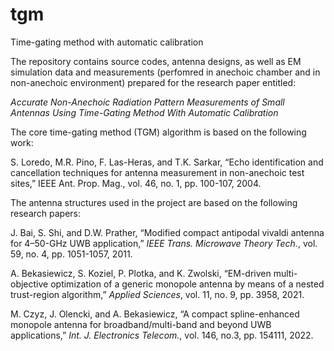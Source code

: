 # tgm
Time-gating method with automatic calibration

The repository contains source codes, antenna designs, as well as EM simulation data and measurements (perfomred in anechoic chamber and in non-anechoic environment) prepared for the research paper entitled: 

_Accurate Non-Anechoic Radiation Pattern Measurements of Small Antennas Using Time-Gating Method With Automatic Calibration_

The core time-gating method (TGM) algorithm is based on the following work:

S. Loredo, M.R. Pino, F. Las-Heras, and T.K. Sarkar, “Echo identification and cancellation techniques for antenna measurement in non-anechoic test sites,” IEEE Ant. Prop. Mag., vol. 46, no. 1, pp. 100-107, 2004.

The antenna structures used in the project are based on the following research papers:

J. Bai, S. Shi, and D.W. Prather, “Modified compact antipodal vivaldi antenna for 4–50-GHz UWB application,” _IEEE Trans. Microwave Theory Tech._, vol. 59, no. 4, pp. 1051-1057, 2011.

A. Bekasiewicz, S. Koziel, P. Plotka, and K. Zwolski, “EM-driven multi-objective optimization of a generic monopole antenna by means of a nested trust-region algorithm,” _Applied Sciences_, vol. 11, no. 9, pp. 3958, 2021.

M. Czyz, J. Olencki, and A. Bekasiewicz, “A compact spline-enhanced monopole antenna for broadband/multi-band and beyond UWB applications,” _Int. J. Electronics Telecom._, vol. 146, no.3, pp. 154111, 2022.
